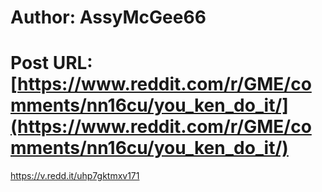 # Author: AssyMcGee66
# Post URL: [https://www.reddit.com/r/GME/comments/nn16cu/you_ken_do_it/](https://www.reddit.com/r/GME/comments/nn16cu/you_ken_do_it/)


https://v.redd.it/uhp7gktmxv171